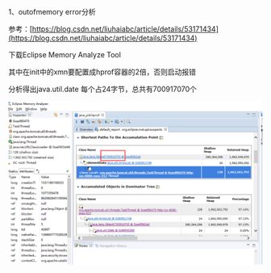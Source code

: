 1、outofmemory error分析

参考：[https://blog.csdn.net/liuhaiabc/article/details/53171434](https://blog.csdn.net/liuhaiabc/article/details/53171434)

下载Eclipse Memory Analyze Tool

其中在init中的xmn要配置成hprof容器的2倍，否则启动报错

分析得出java.util.date 每个占24字节，总共有700917070个

![](/assets/hprof.png)

